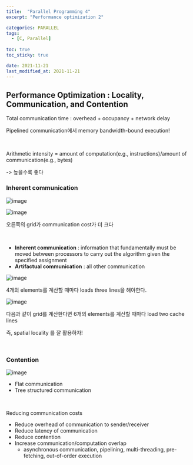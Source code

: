 ```yaml
---
title:  "Parallel Programming 4"
excerpt: "Performance optimization 2"

categories: PARALLEL
tags:
  - [C, Parallel]
 
toc: true 
toc_sticky: true

date: 2021-11-21
last_modified_at: 2021-11-21
---
```


## Performance Optimization : Locality, Communication, and Contention

Total communication time : overhead + occupancy + network delay

Pipelined communication에서 memory bandwidth-bound execution!

&nbsp;

Arithmetic intensity = amount of computation(e.g., instructions)/amount of communication(e.g., bytes)

-> 높을수록 좋다

### Inherent communication

![image](https://user-images.githubusercontent.com/65602371/149153454-5e42bd79-9ef9-4d07-84ff-a67f98b082a7.png)

![image](https://user-images.githubusercontent.com/65602371/149153521-1429a261-3707-4ea8-983e-d0b07275cabc.png)

오른쪽의 grid가 communication cost가 더 크다

&nbsp;

- **Inherent communication** : information that fundamentally must be moved between processors to carry out the algorithm given the specified assignment
- **Artifactual communication** : all other communication

![image](https://user-images.githubusercontent.com/65602371/149153580-9e4efb59-147e-4615-9a86-f029a5d84701.png)

4개의 elements를 계산할 때마다 loads three lines을 해야한다.

![image](https://user-images.githubusercontent.com/65602371/149153797-03e88f33-0f36-4ab9-b54d-15c7cb31ad75.png)

다음과 같이 grid를 계산한다면 6개의 elements를 계산할 때마다 load two cache lines

즉, spatial locality 를 잘 활용하자!

&nbsp;

### Contention

![image](https://user-images.githubusercontent.com/65602371/149153839-c0e35c37-5cae-4548-a7c7-90791e8cffdf.png)

- Flat communication
- Tree structured communication

&nbsp;

Reducing communication costs

- Reduce overhead of communication to sender/receiver
- Reduce latency of communication
- Reduce contention
- Increase communication/computation overlap
  - asynchronous communication, pipelining, multi-threading, pre-fetching, out-of-order execution
